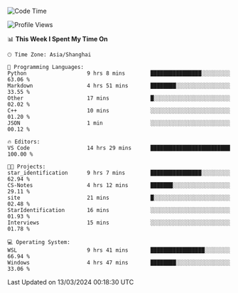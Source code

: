 <!--START_SECTION:waka-->
![Code Time](http://img.shields.io/badge/Code%20Time-1%2C535%20hrs%2052%20mins-blue)

![Profile Views](http://img.shields.io/badge/Profile%20Views-0-blue)

📊 **This Week I Spent My Time On** 

```text
🕑︎ Time Zone: Asia/Shanghai

💬 Programming Languages: 
Python                   9 hrs 8 mins        ████████████████░░░░░░░░░   63.06 % 
Markdown                 4 hrs 51 mins       ████████░░░░░░░░░░░░░░░░░   33.55 % 
Other                    17 mins             █░░░░░░░░░░░░░░░░░░░░░░░░   02.02 % 
C++                      10 mins             ░░░░░░░░░░░░░░░░░░░░░░░░░   01.20 % 
JSON                     1 min               ░░░░░░░░░░░░░░░░░░░░░░░░░   00.12 % 

🔥 Editors: 
VS Code                  14 hrs 29 mins      █████████████████████████   100.00 % 

🐱‍💻 Projects: 
star_identification      9 hrs 7 mins        ████████████████░░░░░░░░░   62.94 % 
CS-Notes                 4 hrs 12 mins       ███████░░░░░░░░░░░░░░░░░░   29.11 % 
site                     21 mins             █░░░░░░░░░░░░░░░░░░░░░░░░   02.48 % 
StarIdentification       16 mins             ░░░░░░░░░░░░░░░░░░░░░░░░░   01.93 % 
Interviews               15 mins             ░░░░░░░░░░░░░░░░░░░░░░░░░   01.78 % 

💻 Operating System: 
WSL                      9 hrs 41 mins       █████████████████░░░░░░░░   66.94 % 
Windows                  4 hrs 47 mins       ████████░░░░░░░░░░░░░░░░░   33.06 % 
```


 Last Updated on 13/03/2024 00:18:30 UTC
<!--END_SECTION:waka-->
